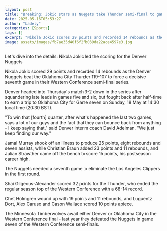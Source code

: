 ```yaml
---
layout: post
title: "Breaking: Jokic stars as Nuggets take Thunder semi-final to game seven"
date: 2025-05-16T05:53:27
author: "badely"
categories: [Sports]
tags: []
excerpt: "Nikola Jokic scores 29 points and recorded 14 rebounds as the Denver Nuggets beat the Oklahoma City Thunder 119-107 to force a decisive seventh game i"
image: assets/images/fb7ae35d40f6f2fb039da22ace4597e3.jpg
---
```


Let's dive into the details: Nikola Jokic led the scoring for the Denver Nuggets

Nikola Jokic scored 29 points and recorded 14 rebounds as the Denver Nuggets beat the Oklahoma City Thunder 119-107 to force a decisive seventh game in their Western Conference semi-final series.

Denver headed into Thursday's match 3-2 down in the series after squandering late leads in games five and six, but fought back after half-time to earn a trip to Oklahoma City for Game seven on Sunday, 18 May at 14:30 local time (20:30 BST).

"To win that [fourth] quarter, after what's happened the last two games, says a lot of our guys and the fact that they can bounce back from anything - I keep saying that," said Denver interim coach David Adelman. "We just keep finding our way."

Jamal Murray shook off an illness to produce 25 points, eight rebounds and seven assists, while Christian Braun added 23 points and 11 rebounds, and Julian Strawther came off the bench to score 15 points, his postseason career high.

The Nuggets needed a seventh game to eliminate the Los Angeles Clippers in the first round.

Shai Gilgeous-Alexander scored 32 points for the Thunder, who ended the regular season top of the Western Conference with a 68-14 record.

Chet Holmgren wound up with 19 points and 11 rebounds, and Luguentz Dort, Alex Caruso and Cason Wallace scored 10 points apiece.

The Minnesota Timberwolves await either Denver or Oklahoma City in the Western Conference final - last year they defeated the Nuggets in game seven of the Western Conference semi-finals.

